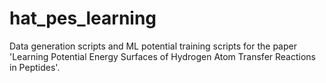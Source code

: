 # hat_pes_learning
Data generation scripts and ML potential training scripts for the paper 'Learning Potential Energy Surfaces of Hydrogen Atom Transfer Reactions in Peptides'.
